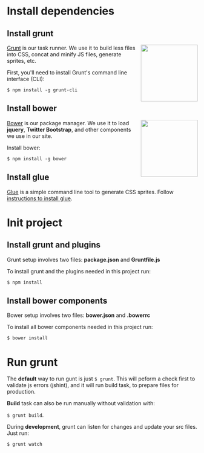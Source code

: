 # Install dependencies

## Install grunt

<img align="right" height="150" src="http://gruntjs.com/img/grunt-logo.png">

[Grunt](http://gruntjs.com/getting-started) is our task runner. We use it to build less files into CSS, concat and minify JS files, generate sprites, etc.

First, you'll need to install Grunt's command line interface (CLI):

`$ npm install -g grunt-cli`

## Install bower

<img align="right" height="150" src="http://bower.io/img/bower-logo.png">

[Bower](http://bower.io/) is our package manager. We use it to load **jquery**, **Twitter Bootstrap**, and other components we use in our site.

Install bower:

`$ npm install -g bower`

## Install glue

[Glue](https://github.com/jorgebastida/glue) is a simple command line tool to generate CSS sprites. Follow [instructions to install glue](http://glue.readthedocs.org/en/latest/installation.html).

# Init project

## Install grunt and plugins

Grunt setup involves two files: **package.json** and **Gruntfile.js**

To install grunt and the plugins needed in this project run:

`$ npm install`

## Install bower components

Bower setup involves two files: **bower.json** and **.bowerrc**

To install all bower components needed in this project run:

`$ bower install`

# Run grunt

The **default** way to run gunt is just `$ grunt`. This will peform a check first to validate js errors (jshint), and it will run build task, to prepare files for production.

**Build** task can also be run manually without validation with: 

`$ grunt build`.

During **development**, grunt can listen for changes and update your src files. Just run:

`$ grunt watch`
